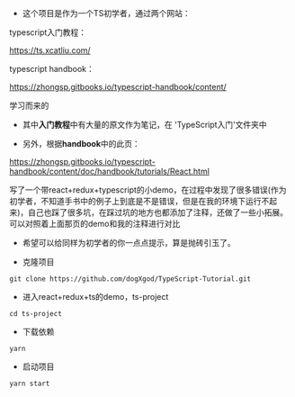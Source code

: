 - 这个项目是作为一个TS初学者，通过两个网站：

typescript入门教程：

https://ts.xcatliu.com/  

typescript handbook：

https://zhongsp.gitbooks.io/typescript-handbook/content/    

学习而来的


- 其中**入门教程**中有大量的原文作为笔记，在 'TypeScript入门'文件夹中

- 另外，根据**handbook**中的此页：

https://zhongsp.gitbooks.io/typescript-handbook/content/doc/handbook/tutorials/React.html

写了一个带react+redux+typescript的小demo，在过程中发现了很多错误(作为初学者，不知道手书中的例子上到底是不是错误，但是在我的环境下运行不起来)，自己也踩了很多坑，在踩过坑的地方也都添加了注释，还做了一些小拓展。
可以对照着上面那页的demo和我的注释进行对比

- 希望可以给同样为初学者的你一点点提示，算是抛砖引玉了。


- 克隆项目
```
git clone https://github.com/dogXgod/TypeScript-Tutorial.git
```

- 进入react+redux+ts的demo，ts-project
```
cd ts-project
```

- 下载依赖
```
yarn
```

- 启动项目
```
yarn start
```

